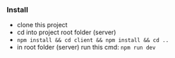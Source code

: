 ### Install
- clone this project
- cd into project root folder (server)
- ``` npm install && cd client && npm install && cd .. ```
- in root folder (server) run this cmd: ``` npm run dev ```
